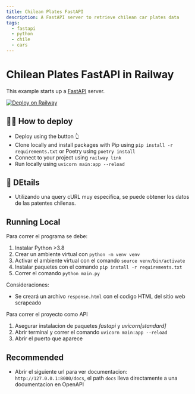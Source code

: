 ```yaml
---
title: Chilean Plates FastAPI
description: A FastAPI server to retrieve chilean car plates data
tags:
  - fastapi
  - python
  - chile
  - cars
---
```


# Chilean Plates FastAPI in Railway

This example starts up a [FastAPI](https://fastapi.tiangolo.com/) server.

[![Deploy on Railway](https://railway.app/button.svg)](https://railway.app/new/template/-NvLj4?referralCode=milo)


## 💁‍♀️ How to deploy

- Deploy using the button 👆
- Clone locally and install packages with Pip using `pip install -r requirements.txt` or Poetry using `poetry install`
- Connect to your project using `railway link`
- Run locally using `uvicorn main:app --reload`

## 📝 DEtails
- Utilizando una query cURL muy especifica, se puede obtener los datos de las patentes chilenas.

## Running Local
Para correr el programa se debe:

1. Instalar Python >3.8
2. Crear un ambiente virtual con `python -m venv venv`
2. Activar el ambiente virtual con el comando `source venv/bin/activate`
3. Instalar paquetes con el comando `pip install -r requirements.txt`
4. Correr el comando `python main.py`

Consideraciones:

- Se creará un archivo `response.html` con el codigo HTML del sitio web scrapeado


Para correr el proyecto como API

1. Asegurar instalacion de paquetes *fastapi* y *uvicorn[standard]*
2. Abrir terminal y correr el comando `uvicorn main:app --reload`
3. Abrir el puerto que aparece

## Recommended
- Abrir el siguiente url para ver documentacion: `http://127.0.0.1:8000/docs`, el path `docs` lleva directamente a una documentacion en OpenAPI